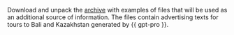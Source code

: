 Download and unpack the [archive](https://storage.yandexcloud.net/doc-files/tours-example.zip) with examples of files that will be used as an additional source of information. The files contain advertising texts for tours to Bali and Kazakhstan generated by {{ gpt-pro }}.
